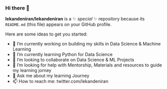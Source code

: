 ### Hi there 👋

**lekandeniran/lekandeniran** is a ✨ _special_ ✨ repository because its `README.md` (this file) appears on your GitHub profile.

Here are some ideas to get you started:

- 🔭 I’m currently working on building my skills in Data Science & Machine Learning
- 🌱 I’m currently learning Python for Data Science
- 👯 I’m looking to collaborate on Data Science & ML Projects 
- 🤔 I’m looking for help with Mentorship, Materials and resources to guide my learning jorney
- 💬 Ask me about my learning Journey
- 📫 How to reach me: twitter.com/lekandeniran

